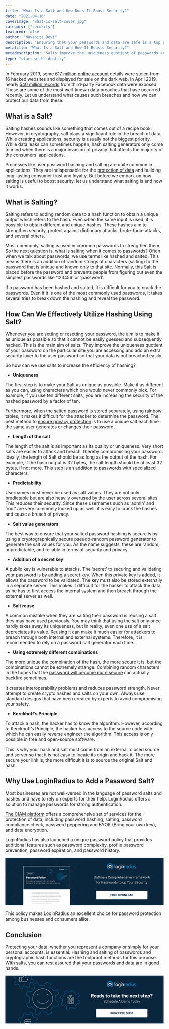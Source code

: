 ```yaml
---
title: "What Is a Salt and How Does It Boost Security?"
date: "2021-04-16"
coverImage: "what-is-salt-cover.jpg"
category: ["security"]
featured: false 
author: "Navanita Devi"
description: "Ensuring that your passwords and data are safe is a top priority. Hashing and salting of passwords and cryptographic hash functions ensure the highest level of protection. By adding salt to your password, you can effectively thwart even the strongest password attacks."
metatitle: "What Is a Salt and How It Boosts Security?"
metadescription: "Salts improve the uniqueness quotient of passwords and add an extra security layer to prevent a data breach. Learn how to use salts to increase the efficiency of hashing."
type: "start-with-identity"
---
```


In February 2019, some [617 million online account](https://www.theregister.com/2019/02/11/620_million_hacked_accounts_dark_web/) details were stolen from 16 hacked websites and displayed for sale on the dark web. In April 2019, nearly [540 million records](https://www.upguard.com/breaches/facebook-user-data-leak) from third-party Facebook data were exposed. These are some of the most well-known data breaches that have occurred recently. Let us understand what causes such breaches and how we can protect our data from these.


## What is a Salt?

Salting hashes sounds like something that comes out of a recipe book. However, in cryptography, salt plays a significant role in the breach of data. While creating applications, security is usually not the biggest priority. While data leaks can sometimes happen, hash salting generators only come to mind when there is a major invasion of privacy that affects the majority of the consumers’ applications. 

Processes like user password hashing and salting are quite common in applications. They are indispensable for the [protection of data](https://www.loginradius.com/blog/start-with-identity/2020/12/data-security-best-practices/) and building long-lasting consumer trust and loyalty. But before we embark on how salting is useful to boost security, let us understand what salting is and how it works. 


## What is Salting?

Salting refers to adding random data to a hash function to obtain a unique output which refers to the hash. Even when the same input is used, it is possible to obtain different and unique hashes. These hashes aim to strengthen security, protect against dictionary attacks, brute-force attacks, and several others. 

Most commonly, salting is used in common passwords to strengthen them. So the next question is, what is salting when it comes to passwords? Often when we talk about passwords, we use terms like hashed and salted. This means there is an addition of random strings of characters (salting) to the password that is unique and known only to that site. Normally, this Salt is placed before the password and prevents people from figuring out even the simplest passwords like ‘123456’ or ‘password’. 

If a password has been hashed and salted, it is difficult for you to crack the passwords. Even if it is one of the most commonly used passwords, it takes several tries to break down the hashing and reveal the password. 


## How Can We Effectively Utilize Hashing Using Salt?

Whenever you are setting or resetting your password, the aim is to make it as unique as possible so that it cannot be easily guessed and subsequently hacked. This is the main aim of salts. They improve the uniqueness quotient of your password on the particular site you are accessing and add an extra security layer to the user password so that your data is not breached easily. 

So how can we use salts to increase the efficiency of hashing?



*   **Uniqueness**

The first step is to make your Salt as unique as possible. Make it as different as you can, using characters which one would never commonly pick. For example, if you use ten different salts, you are increasing the security of the hashed password by a factor of ten. 

Furthermore, when the salted password is stored separately, using rainbow tables, it makes it difficult for the attacker to determine the password. The best method to [ensure privacy protection](https://www.loginradius.com/blog/start-with-identity/2019/12/digital-privacy-best-practices/) is to use a unique salt each time the same user generates or changes their password. 



*   **Length of the salt**

 The length of the salt is as important as its quality or uniqueness. Very short salts are easier to attack and breach, thereby compromising your password. Ideally, the length of Salt should be as long as the output of the hash. For example, if the hash output is 32 bytes, the salt length should be at least 32 bytes, if not more. This step is an addition to passwords with specialized characters. 



*   **Predictability** 

Usernames must never be used as salt values. They are not only predictable but are also heavily overused by the user across several sites. This reduces their security. Since these usernames such as ‘admin’ and ‘root’ are very commonly looked up as well, it is easy to crack the hashes and cause a breach of privacy.



*   **Salt value generators**

The best way to ensure that your salted password hashing is secure is by using a cryptographically secure pseudo-random password generator to generate the salt values for you. As the name suggests, these are random, unpredictable, and reliable in terms of security and privacy.



*   **Addition of a secret key**

A public key is vulnerable to attacks. The ‘secret’ to securing and validating your password is by adding a secret key. When this private key is added, it allows the password to be validated. The key must also be stored externally in a separate server. This makes it difficult for the hacker to attack the data as he has to first access the internal system and then breach through the external server as well. 



*   **Salt reuse**

A common mistake when they are salting their password is reusing a salt they may have used previously. You may think that using the salt only once hardly takes away its uniqueness, but in reality, even one use of a salt depreciates its value. Reusing it can make it much easier for attackers to breach through both internal and external systems. Therefore, it is recommended to rely on a password salt generator each time. 



*   **Using extremely different combinations**

The more unique the combination of the hash, the more secure it is, but the combinations cannot be extremely strange. Combining random characters in the hopes that the [password will become more secure](https://www.loginradius.com/blog/start-with-identity/2021/01/how-to-choose-a-secure-password/) can actually backfire sometimes. 

It creates interoperability problems and reduces password strength. Never attempt to create crypto hashes and salts on your own. Always use standard designs that have been created by experts to avoid compromising your safety. 



*   **Kerckhoff’s Principle** 

To attack a hash, the hacker has to know the algorithm. However, according to Kerckhoff’s Principle, the hacker has access to the source code with which he can easily reverse engineer the algorithm. This access is only possible in free and open-source software. 

This is why your hash and salt must come from an external, closed source and server so that it is not easy to locate its origin and hack it. The more secure your link is, the more difficult it is to source the original Salt and hash.


## Why Use LoginRadius to Add a Password Salt?

Most businesses are not well-versed in the language of password salts and hashes and have to rely on experts for their help. LoginRadius offers a solution to manage passwords for strong authentication.

[The CIAM platform](https://www.loginradius.com/) offers a comprehensive set of services for the protection of data, including password hashing, salting, password compliance check, password peppering and BYOK (Bring your own key), and data encryption. 

LoginRadius has also launched a unique password policy that provides additional features such as password complexity, profile password prevention, password expiration, and password history. 

[![password-policy](password-policy.png)](https://www.loginradius.com/resource/password-policy-datasheet)

This policy makes LoginRadius an excellent choice for password protection among businesses and consumers alike. 


## Conclusion 

Protecting your data, whether you represent a company or simply for your personal accounts, is essential. Hashing and salting of passwords and cryptographic hash functions are the foolproof methods for this purpose. With salts, you can rest assured that your passwords and data are in good hands. 


[![book-a-demo-loginradius](book-a-demo-loginradius.png)](https://www.loginradius.com/book-a-demo/)